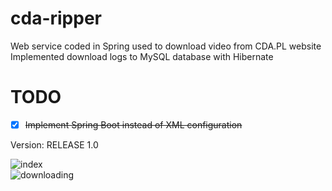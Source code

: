 # cda-ripper
Web service coded in Spring used to download video from CDA.PL website <br>
Implemented download logs to MySQL database with Hibernate

# TODO
- [x] ~~Implement Spring Boot instead of XML configuration~~

Version: RELEASE 1.0

![index](https://i.imgur.com/n9fWdbt.png)
<br>
![downloading](https://i.imgur.com/VQOA2VB.png)

